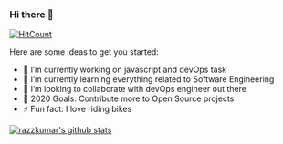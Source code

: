 ### Hi there 👋
[![HitCount](http://hits.dwyl.com/razzkumar/razzkumar.svg)](http://hits.dwyl.com/razzkumar/razzkumar)

Here are some ideas to get you started:

- 🔭 I’m currently working on javascript and devOps task
- 🌱 I’m currently learning everything related to Software Engineering
- 👯 I’m looking to collaborate with devOps engineer out there
- 🥅 2020 Goals: Contribute more to Open Source projects
- ⚡ Fun fact: I love riding bikes

[![razzkumar's github stats](https://github-readme-stats.vercel.app/api?username=razzkumar&show_icons=true&hide_border=true)](https://github.com/anuraghazra/github-readme-stats)

